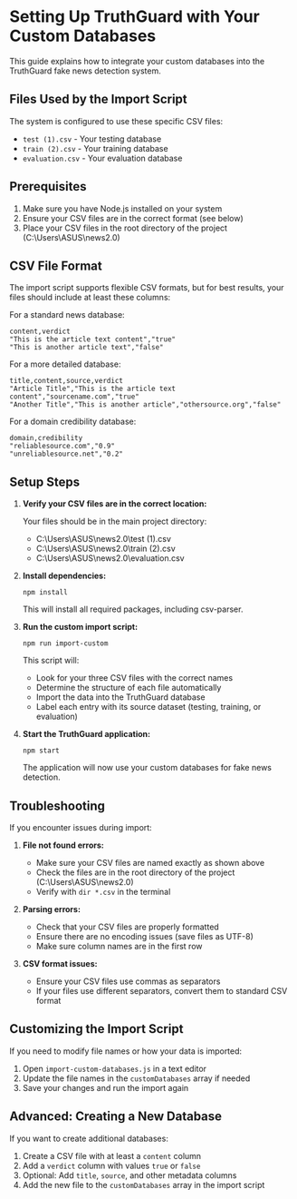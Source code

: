 # Setting Up TruthGuard with Your Custom Databases

This guide explains how to integrate your custom databases into the TruthGuard fake news detection system.

## Files Used by the Import Script

The system is configured to use these specific CSV files:
- `test (1).csv` - Your testing database
- `train (2).csv` - Your training database
- `evaluation.csv` - Your evaluation database

## Prerequisites

1. Make sure you have Node.js installed on your system
2. Ensure your CSV files are in the correct format (see below)
3. Place your CSV files in the root directory of the project (C:\Users\ASUS\news2.0)

## CSV File Format

The import script supports flexible CSV formats, but for best results, your files should include at least these columns:

For a standard news database:
```
content,verdict
"This is the article text content","true"
"This is another article text","false"
```

For a more detailed database:
```
title,content,source,verdict
"Article Title","This is the article text content","sourcename.com","true"
"Another Title","This is another article","othersource.org","false"
```

For a domain credibility database:
```
domain,credibility
"reliablesource.com","0.9"
"unreliablesource.net","0.2"
```

## Setup Steps

1. **Verify your CSV files are in the correct location:**
   
   Your files should be in the main project directory:
   - C:\Users\ASUS\news2.0\test (1).csv
   - C:\Users\ASUS\news2.0\train (2).csv
   - C:\Users\ASUS\news2.0\evaluation.csv

2. **Install dependencies:**
   ```
   npm install
   ```
   This will install all required packages, including csv-parser.

3. **Run the custom import script:**
   ```
   npm run import-custom
   ```
   This script will:
   - Look for your three CSV files with the correct names
   - Determine the structure of each file automatically
   - Import the data into the TruthGuard database
   - Label each entry with its source dataset (testing, training, or evaluation)

4. **Start the TruthGuard application:**
   ```
   npm start
   ```
   The application will now use your custom databases for fake news detection.

## Troubleshooting

If you encounter issues during import:

1. **File not found errors:**
   - Make sure your CSV files are named exactly as shown above
   - Check the files are in the root directory of the project (C:\Users\ASUS\news2.0)
   - Verify with `dir *.csv` in the terminal

2. **Parsing errors:**
   - Check that your CSV files are properly formatted
   - Ensure there are no encoding issues (save files as UTF-8)
   - Make sure column names are in the first row

3. **CSV format issues:**
   - Ensure your CSV files use commas as separators
   - If your files use different separators, convert them to standard CSV format

## Customizing the Import Script

If you need to modify file names or how your data is imported:

1. Open `import-custom-databases.js` in a text editor
2. Update the file names in the `customDatabases` array if needed
3. Save your changes and run the import again

## Advanced: Creating a New Database

If you want to create additional databases:

1. Create a CSV file with at least a `content` column
2. Add a `verdict` column with values `true` or `false`
3. Optional: Add `title`, `source`, and other metadata columns 
4. Add the new file to the `customDatabases` array in the import script 